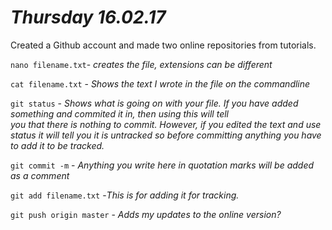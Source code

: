 # *Thursday 16.02.17*
Created a Github account and made two online repositories from tutorials. 

`nano filename.txt`- _creates the file, extensions can be different_

`cat filename.txt` - _Shows the text I wrote in the file on the commandline_

`git status` - _Shows what is going on with your file. If you have added something and commited it in, then using this will tell        
                you that there is nothing to commit. However, if you edited the text and use  status it will tell you it is 
                untracked so before committing anything you have to add it to be tracked._
                
`git commit -m` - _Anything you write here in quotation marks will be added as a comment_

`git add filename.txt` -_This is for adding it for tracking._

`git push origin master` - _Adds my updates to the online version?_
